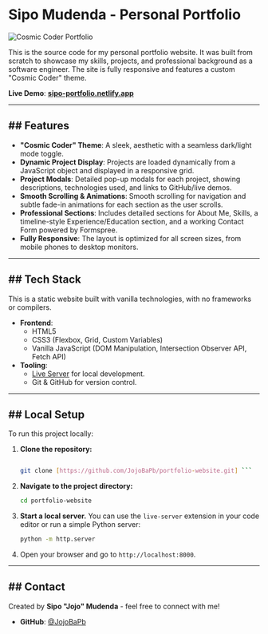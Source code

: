 # Sipo Mudenda - Personal Portfolio

![Cosmic Coder Portfolio](https://placehold.co/1200x600/0B0C10/66FCF1?text=Sipo%27s%20Portfolio)

This is the source code for my personal portfolio website. It was built from scratch to showcase my skills, projects, and professional background as a software engineer. The site is fully responsive and features a custom "Cosmic Coder" theme.

**Live Demo**: [**sipo-portfolio.netlify.app**](https://sipo-portfolio.netlify.app)

---

## ## Features

* **"Cosmic Coder" Theme**: A sleek, aesthetic with a seamless dark/light mode toggle.
* **Dynamic Project Display**: Projects are loaded dynamically from a JavaScript object and displayed in a responsive grid.
* **Project Modals**: Detailed pop-up modals for each project, showing descriptions, technologies used, and links to GitHub/live demos.
* **Smooth Scrolling & Animations**: Smooth scrolling for navigation and subtle fade-in animations for each section as the user scrolls.
* **Professional Sections**: Includes detailed sections for About Me, Skills, a timeline-style Experience/Education section, and a working Contact Form powered by Formspree.
* **Fully Responsive**: The layout is optimized for all screen sizes, from mobile phones to desktop monitors.

---

## ## Tech Stack

This is a static website built with vanilla technologies, with no frameworks or compilers.

* **Frontend**:
    * HTML5
    * CSS3 (Flexbox, Grid, Custom Variables)
    * Vanilla JavaScript (DOM Manipulation, Intersection Observer API, Fetch API)
* **Tooling**:
    * [Live Server](https://www.npmjs.com/package/live-server) for local development.
    * Git & GitHub for version control.

---

## ## Local Setup

To run this project locally:

1.  **Clone the repository:**
    ```bash
    
    git clone [https://github.com/JojoBaPb/portfolio-website.git] ```
    
2.  **Navigate to the project directory:**
    ```bash
    cd portfolio-website
    ```
3.  **Start a local server.** You can use the `live-server` extension in your code editor or run a simple Python server:
    ```bash
    python -m http.server
    ```
4.  Open your browser and go to `http://localhost:8000`.

---

## ## Contact

Created by **Sipo "Jojo" Mudenda** - feel free to connect with me!

* **GitHub**: [@JojoBaPb](https://github.com/JojoBaPb)
